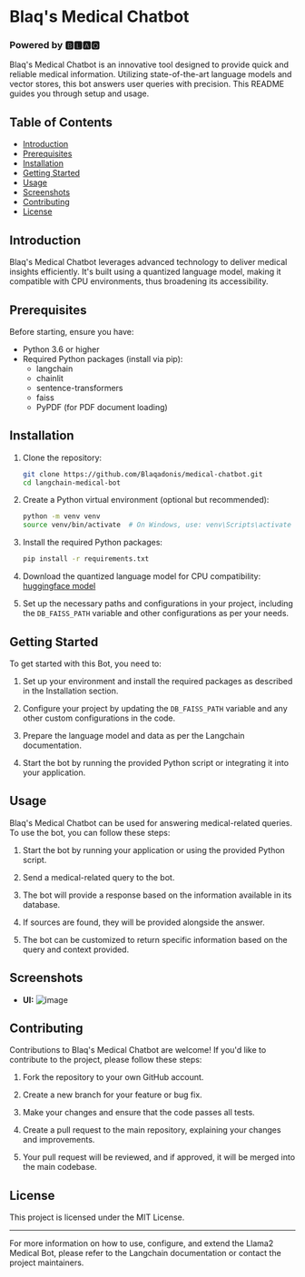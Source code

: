 # Blaq's Medical Chatbot
### Powered by 🅱🅻🅰🆀

Blaq's Medical Chatbot is an innovative tool designed to provide quick and reliable medical information. Utilizing state-of-the-art language models and vector stores, this bot answers user queries with precision. This README guides you through setup and usage.

## Table of Contents

- [Introduction](#introduction)
- [Prerequisites](#prerequisites)
- [Installation](#installation)
- [Getting Started](#getting-started)
- [Usage](#usage)
- [Screenshots](#screenshots)
- [Contributing](#contributing)
- [License](#license)

## Introduction

Blaq's Medical Chatbot leverages advanced technology to deliver medical insights efficiently. It's built using a quantized language model, making it compatible with CPU environments, thus broadening its accessibility.

## Prerequisites

Before starting, ensure you have:

- Python 3.6 or higher
- Required Python packages (install via pip):
    - langchain
    - chainlit
    - sentence-transformers
    - faiss
    - PyPDF (for PDF document loading)

## Installation

1. Clone the repository:
   ```bash
   git clone https://github.com/Blaqadonis/medical-chatbot.git
   cd langchain-medical-bot

    ```

2. Create a Python virtual environment (optional but recommended):

    ```bash
    python -m venv venv
    source venv/bin/activate  # On Windows, use: venv\Scripts\activate
    ```

3. Install the required Python packages:

    ```bash
    pip install -r requirements.txt
    ```

4. Download the quantized language model for CPU compatibility: [huggingface model](https://www.youtube.com/redirect?event=video_description&redir_token=QUFFLUhqa0pFYmtnQXQ0U2RSMlUwX1NXWnBablJneFJpUXxBQ3Jtc0trbC01VlZ5RmFhYXhZWV8yQmJ4RWxHNFBfWUdfWHBlalN0SGVUakdUbnE4MmNWclUtMFFNa1JLZTNUSzJuZ2hCc0hUTjdNa3hsQzFJU3ZoMWN4eGdKODVVVzc3RzV4MmxYalFvUUJWUGZBYi1Obmhldw&q=https%3A%2F%2Fhuggingface.co%2FTheBloke%2FLlama-2-7B-Chat-GGML%2Fblob%2Fmain%2Fllama-2-7b-chat.ggmlv3.q8_0.bin&v=kXuHxI5ZcG0)

5. Set up the necessary paths and configurations in your project, including the `DB_FAISS_PATH` variable and other configurations as per your needs.

## Getting Started

To get started with this Bot, you need to:

1. Set up your environment and install the required packages as described in the Installation section.

2. Configure your project by updating the `DB_FAISS_PATH` variable and any other custom configurations in the code.

3. Prepare the language model and data as per the Langchain documentation.

4. Start the bot by running the provided Python script or integrating it into your application.

## Usage

Blaq's Medical Chatbot can be used for answering medical-related queries. To use the bot, you can follow these steps:

1. Start the bot by running your application or using the provided Python script.

2. Send a medical-related query to the bot.

3. The bot will provide a response based on the information available in its database.

4. If sources are found, they will be provided alongside the answer.

5. The bot can be customized to return specific information based on the query and context provided.

## Screenshots

- **UI:**
![image](https://github.com/Blaqadonis/medical-chatbot/assets/100685852/0c7e71ad-870d-4266-b9ed-0f8232da19f0)



## Contributing

Contributions to Blaq's Medical Chatbot are welcome! If you'd like to contribute to the project, please follow these steps:

1. Fork the repository to your own GitHub account.

2. Create a new branch for your feature or bug fix.

3. Make your changes and ensure that the code passes all tests.

4. Create a pull request to the main repository, explaining your changes and improvements.

5. Your pull request will be reviewed, and if approved, it will be merged into the main codebase.

## License

This project is licensed under the MIT License.

---

For more information on how to use, configure, and extend the Llama2 Medical Bot, please refer to the Langchain documentation or contact the project maintainers.
